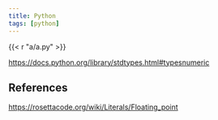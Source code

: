 ```yaml
---
title: Python
tags: [python]
---
```


{{< r "a/a.py" >}}

<https://docs.python.org/library/stdtypes.html#typesnumeric>

## References

<https://rosettacode.org/wiki/Literals/Floating_point>
